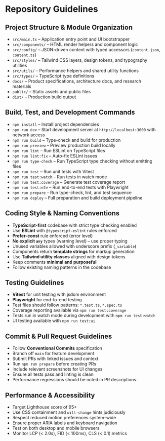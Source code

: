 # Repository Guidelines

## Project Structure & Module Organization

- `src/main.ts` – Application entry point and UI bootstrapper
- `src/components/` – HTML render helpers and component logic
- `src/config/` – JSON-driven content with typed accessors (`content.json`, `content.ts`)
- `src/styles/` – Tailwind CSS layers, design tokens, and typography utilities
- `src/utils/` – Performance helpers and shared utility functions
- `src/types/` – TypeScript type definitions
- `docs/` – Product specifications, architecture docs, and research materials
- `public/` – Static assets and public files
- `dist/` – Production build output

## Build, Test, and Development Commands

- `npm install` – Install project dependencies
- `npm run dev` – Start development server at `http://localhost:3000` with network access
- `npm run build` – Type-check and build for production
- `npm run preview` – Preview production build locally
- `npm run lint` – Run ESLint on TypeScript files
- `npm run lint:fix` – Auto-fix ESLint issues
- `npm run type-check` – Run TypeScript type checking without emitting files
- `npm run test` – Run unit tests with Vitest
- `npm run test:watch` – Run tests in watch mode
- `npm run test:coverage` – Generate test coverage report
- `npm run test:e2e` – Run end-to-end tests with Playwright
- `npm run prepare` – Run type-check, lint, and test sequence
- `npm run deploy` – Full preparation and build deployment pipeline

## Coding Style & Naming Conventions

- **TypeScript-first** codebase with strict type checking enabled
- Use **ESLint** with `@typescript-eslint` rules enforced
- **Prefer-const** rule enforced (error level)
- **No explicit `any`** types (warning level) – use proper typing
- Unused variables allowed with underscore prefix (`_variable`)
- Components return **template strings** for markup generation
- Use **Tailwind utility classes** aligned with design tokens
- Keep comments **minimal and purposeful**
- Follow existing naming patterns in the codebase

## Testing Guidelines

- **Vitest** for unit testing with jsdom environment
- **Playwright** for end-to-end testing
- Test files should follow patterns: `*.test.ts`, `*.spec.ts`
- Coverage reporting available via `npm run test:coverage`
- Tests run in watch mode during development with `npm run test:watch`
- UI testing available with `npm run test:ui`

## Commit & Pull Request Guidelines

- Follow **Conventional Commits** specification
- Branch off `main` for feature development
- Submit PRs with linked issues and context
- Run `npm run prepare` before creating PRs
- Include relevant screenshots for UI changes
- Ensure all tests pass and linting is clean
- Performance regressions should be noted in PR descriptions

## Performance & Accessibility

- Target Lighthouse score of 95+
- Use CSS containment and `will-change` hints judiciously
- Respect reduced motion preferences system-wide
- Ensure proper ARIA labels and keyboard navigation
- Test on both desktop and mobile browsers
- Monitor LCP (< 2.0s), FID (< 100ms), CLS (< 0.1) metrics